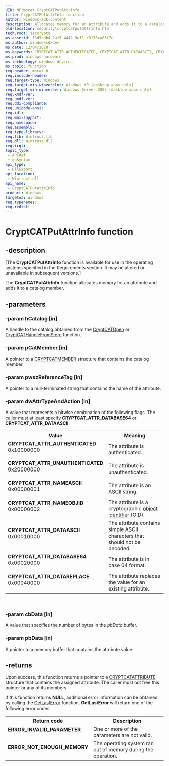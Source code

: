 ```yaml
---
UID: NF:mscat.CryptCATPutAttrInfo
title: CryptCATPutAttrInfo function
author: windows-sdk-content
description: Allocates memory for an attribute and adds it to a catalog member.
old-location: security\cryptcatputattrinfo.htm
tech.root: seccrypto
ms.assetid: 13d5cdb4-2a15-4442-9e11-c3f76ca03f7e
ms.author: windowssdkdev
ms.date: 12/04/2018
ms.keywords: CRYPTCAT_ATTR_AUTHENTICATED, CRYPTCAT_ATTR_DATAASCII, CRYPTCAT_ATTR_DATABASE64, CRYPTCAT_ATTR_DATAREPLACE, CRYPTCAT_ATTR_NAMEASCII, CRYPTCAT_ATTR_NAMEOBJID, CRYPTCAT_ATTR_UNAUTHENTICATED, CryptCATPutAttrInfo, CryptCATPutAttrInfo function [Security], mscat/CryptCATPutAttrInfo, security.cryptcatputattrinfo
ms.prod: windows-hardware
ms.technology: windows-devices
ms.topic: function
req.header: mscat.h
req.include-header: 
req.target-type: Windows
req.target-min-winverclnt: Windows XP [desktop apps only]
req.target-min-winversvr: Windows Server 2003 [desktop apps only]
req.kmdf-ver: 
req.umdf-ver: 
req.ddi-compliance: 
req.unicode-ansi: 
req.idl: 
req.max-support: 
req.namespace: 
req.assembly: 
req.type-library: 
req.lib: Wintrust.lib
req.dll: Wintrust.dll
req.irql: 
topic_type:
 - APIRef
 - kbSyntax
api_type:
 - DllExport
api_location:
 - Wintrust.dll
api_name:
 - CryptCATPutAttrInfo
product: Windows
targetos: Windows
req.typenames: 
req.redist: 
---
```


# CryptCATPutAttrInfo function


## -description


<p class="CCE_Message">[The  <b>CryptCATPutAttrInfo</b> function is available for use in the operating systems specified in the Requirements section. It may be altered or unavailable in subsequent versions.]

The <b>CryptCATPutAttrInfo</b> function allocates memory for  an attribute and adds it to a catalog member.


## -parameters




### -param hCatalog [in]

A handle to the catalog obtained from the <a href="https://msdn.microsoft.com/e81f3a3d-d5b7-4266-838d-b83e331c8594">CryptCATOpen</a> or <a href="https://msdn.microsoft.com/e9aedc2d-9492-4ed7-9f2d-891997f85f6f">CryptCATHandleFromStore</a> function.


### -param pCatMember [in]

A pointer to a <a href="https://msdn.microsoft.com/08f663d9-9dc2-4ac9-95c5-7f2ed972eb9b">CRYPTCATMEMBER</a> structure that contains the catalog member.


### -param pwszReferenceTag [in]

A pointer to a null-terminated string that contains the name of the attribute.


### -param dwAttrTypeAndAction [in]

A value that represents a bitwise combination of the following flags. The caller must at least specify <b>CRYPTCAT_ATTR_DATABASE64</b> or <b>CRYPTCAT_ATTR_DATAASCII</b>.

<table>
<tr>
<th>Value</th>
<th>Meaning</th>
</tr>
<tr>
<td width="40%"><a id="CRYPTCAT_ATTR_AUTHENTICATED"></a><a id="cryptcat_attr_authenticated"></a><dl>
<dt><b>CRYPTCAT_ATTR_AUTHENTICATED</b></dt>
<dt>0x10000000</dt>
</dl>
</td>
<td width="60%">
The attribute is authenticated.

</td>
</tr>
<tr>
<td width="40%"><a id="CRYPTCAT_ATTR_UNAUTHENTICATED"></a><a id="cryptcat_attr_unauthenticated"></a><dl>
<dt><b>CRYPTCAT_ATTR_UNAUTHENTICATED</b></dt>
<dt>0x20000000</dt>
</dl>
</td>
<td width="60%">
The attribute is unauthenticated.

</td>
</tr>
<tr>
<td width="40%"><a id="CRYPTCAT_ATTR_NAMEASCII"></a><a id="cryptcat_attr_nameascii"></a><dl>
<dt><b>CRYPTCAT_ATTR_NAMEASCII</b></dt>
<dt>             0x00000001</dt>
</dl>
</td>
<td width="60%">
The attribute is an ASCII string.

</td>
</tr>
<tr>
<td width="40%"><a id="CRYPTCAT_ATTR_NAMEOBJID"></a><a id="cryptcat_attr_nameobjid"></a><dl>
<dt><b>CRYPTCAT_ATTR_NAMEOBJID</b></dt>
<dt>             0x00000002</dt>
</dl>
</td>
<td width="60%">
The attribute is a cryptographic <a href="https://msdn.microsoft.com/e6be8932-015e-4058-b249-1671b3fea521">object identifier</a> (OID).

</td>
</tr>
<tr>
<td width="40%"><a id="CRYPTCAT_ATTR_DATAASCII"></a><a id="cryptcat_attr_dataascii"></a><dl>
<dt><b>CRYPTCAT_ATTR_DATAASCII</b></dt>
<dt>             0x00010000</dt>
</dl>
</td>
<td width="60%">
The attribute contains simple ASCII characters that should not be decoded.

</td>
</tr>
<tr>
<td width="40%"><a id="CRYPTCAT_ATTR_DATABASE64"></a><a id="cryptcat_attr_database64"></a><dl>
<dt><b>CRYPTCAT_ATTR_DATABASE64</b></dt>
<dt>            0x00020000</dt>
</dl>
</td>
<td width="60%">
The attribute is in base 64 format.

</td>
</tr>
<tr>
<td width="40%"><a id="CRYPTCAT_ATTR_DATAREPLACE"></a><a id="cryptcat_attr_datareplace"></a><dl>
<dt><b>CRYPTCAT_ATTR_DATAREPLACE</b></dt>
<dt>           0x00040000</dt>
</dl>
</td>
<td width="60%">
The attribute replaces the value for an existing attribute.

</td>
</tr>
</table>
 


### -param cbData [in]

A value that specifies the number of bytes in the <i>pbData</i> buffer.


### -param pbData [in]

A pointer to a memory buffer that contains the attribute value.


## -returns



Upon success, this function returns a pointer to a <a href="https://msdn.microsoft.com/41b91303-f3eb-4288-9ad2-98f170680988">CRYPTCATATTRIBUTE</a> structure that contains the assigned attribute. The caller must not free this pointer or any of its members.


If this function returns <b>NULL</b>, additional error information can be obtained by calling the <a href="https://msdn.microsoft.com/d852e148-985c-416f-a5a7-27b6914b45d4">GetLastError</a> function. <b>GetLastError</b> will return one of the following error codes.



<table>
<tr>
<th>Return code</th>
<th>Description</th>
</tr>
<tr>
<td width="40%">
<dl>
<dt><b>ERROR_INVALID_PARAMETER</b></dt>
</dl>
</td>
<td width="60%">
One or more of the parameters are not valid.

</td>
</tr>
<tr>
<td width="40%">
<dl>
<dt><b>ERROR_NOT_ENOUGH_MEMORY</b></dt>
</dl>
</td>
<td width="60%">
The operating system ran out of memory during the operation.

</td>
</tr>
</table>
 



